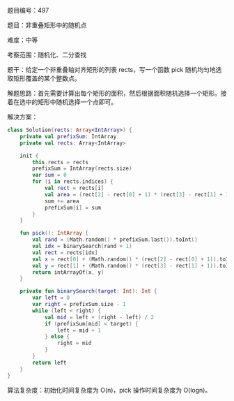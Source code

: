题目编号：497

题目：非重叠矩形中的随机点

难度：中等

考察范围：随机化、二分查找

题干：给定一个非重叠轴对齐矩形的列表 rects，写一个函数 pick 随机均匀地选取矩形覆盖的某个整数点。

解题思路：首先需要计算出每个矩形的面积，然后根据面积随机选择一个矩形。接着在选中的矩形中随机选择一个点即可。

解决方案：

```kotlin
class Solution(rects: Array<IntArray>) {
    private val prefixSum: IntArray
    private val rects: Array<IntArray>

    init {
        this.rects = rects
        prefixSum = IntArray(rects.size)
        var sum = 0
        for (i in rects.indices) {
            val rect = rects[i]
            val area = (rect[2] - rect[0] + 1) * (rect[3] - rect[1] + 1)
            sum += area
            prefixSum[i] = sum
        }
    }

    fun pick(): IntArray {
        val rand = (Math.random() * prefixSum.last()).toInt()
        val idx = binarySearch(rand + 1)
        val rect = rects[idx]
        val x = rect[0] + (Math.random() * (rect[2] - rect[0] + 1)).toInt()
        val y = rect[1] + (Math.random() * (rect[3] - rect[1] + 1)).toInt()
        return intArrayOf(x, y)
    }

    private fun binarySearch(target: Int): Int {
        var left = 0
        var right = prefixSum.size - 1
        while (left < right) {
            val mid = left + (right - left) / 2
            if (prefixSum[mid] < target) {
                left = mid + 1
            } else {
                right = mid
            }
        }
        return left
    }
}
```

算法复杂度：初始化时间复杂度为 O(n)，pick 操作时间复杂度为 O(logn)。